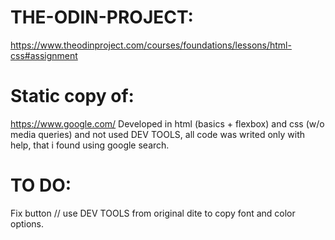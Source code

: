 # THE-ODIN-PROJECT:
https://www.theodinproject.com/courses/foundations/lessons/html-css#assignment
# Static copy of:
https://www.google.com/
Developed in html (basics + flexbox) and css (w/o media queries) and not used DEV TOOLS, all code was writed only with help, that i found using google search.
# TO DO:
Fix button // use DEV TOOLS from original dite to copy font and color options.
